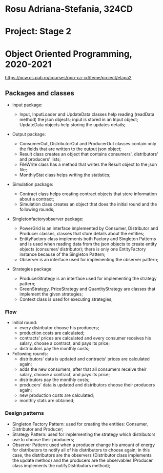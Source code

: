 # Rosu Adriana-Stefania, 324CD 
# Project: Stage 2
# Object Oriented Programming, 2020-2021

<https://ocw.cs.pub.ro/courses/poo-ca-cd/teme/proiect/etapa2>

## Packages and classes
 - Input package:
     - Input, InputLoader and UpdateData classes help reading (readData method) 
     the json objects; input is stored in an Input object; UpdateData objects 
     help storing the updates details;
           
 - Output package: 
    - ConsumerOut, DistributorOut and ProducerOut classes contain only the 
    fields that are written to the output json object;
    - Result class creates an object that contains consumers', distributors' and 
    producers' lists;
    - FileWrite class has a method that writes the Result object to the json 
    file;
    - MonthlyStat class helps writing the statistics;
                 
 - Simulation package: 
    - Contract class helps creating contract objects that store information 
    about a contract;
    - Simulation class creates an object that does the initial round and the 
    following rounds;
                    
 - Singletonfactoryobserver package:
     - PowerGrid is an interface implemented by Consumer, Distributor and 
     Producer classes, classes that store details about the entities;
     - EntityFactory class implements both Factory and Singleton Patterns and is
     used when reading data from the json objects to create entity objects
     (consumer/ distributor); there is only one EntityFactory instance because 
     of the Singleton Pattern;
     - Observer is an interface used for implementing the observer pattern;
     
 - Strategies package:
    - ProducerStrategy is an interface used for implementing the strategy 
    pattern;
    - GreenStrategy, PriceStrategy and QuantityStrategy are classes that 
    implement the given strategies;
    - Context class is used for executing strategies;
    
   
 
### Flow
   - Initial round:
        - every distributor choose his producers;
        - production costs are calculated;
        - contracts' prices are calculated and every consumer receives his 
        salary, choose a contract, and pays its price;
        - distributors pay the monthly costs;
   - Following rounds:
        - distributors' data is updated and contracts' prices are calculated 
        again;
        - adds the new consumers, after that all consumers receive their 
        salary, choose a contract, and pays its price;
        - distributors pay the monthly costs;
        - producers' data is updated and distributors choose their producers 
        again;
        - new production costs are calculated;
        - monthly stats are obtained;
        
### Design patterns
   - Singleton Factory Pattern: used for creating the entities: Consumer, 
   Distributor and Producer;
   - Strategy Pattern: used for implementing the strategy which distributors use 
   to choose their producers;
   - Observer Pattern: used when a producer change his amount of energy for 
   distributors to notify all of his distributors to choose again; in this case,
   the distributors are the observers (Distributor class implements the update 
   method) and the producers are the observables (Producer class implements the
   notifyDistributors method);



